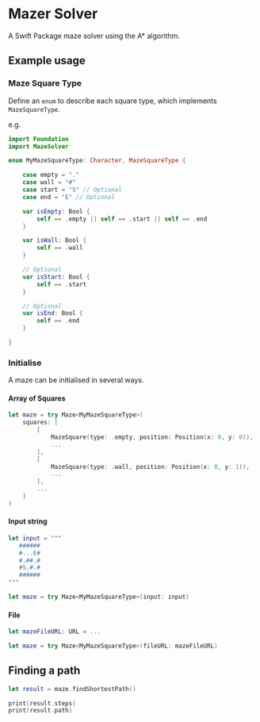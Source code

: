 # Mazer Solver

A Swift Package maze solver using the A* algorithm.

## Example usage

### Maze Square Type

Define an `enum` to describe each square type, which implements `MazeSquareType`.

e.g.

```swift
import Foundation
import MazeSolver

enum MyMazeSquareType: Character, MazeSquareType {

    case empty = "."
    case wall = "#"
    case start = "S" // Optional
    case end = "E" // Optional

    var isEmpty: Bool {
        self == .empty || self == .start || self == .end
    }

    var isWall: Bool {
        self == .wall
    }

    // Optional
    var isStart: Bool {
        self == .start
    }

    // Optional
    var isEnd: Bool {
        self == .end
    }

}
```

### Initialise

A maze can be initialised in several ways.

#### Array of Squares

```swift
let maze = try Maze<MyMazeSquareType>(
    squares: [
        [
            MazeSquare(type: .empty, position: Position(x: 0, y: 0)),
            ...
        ],
        [
            MazeSquare(type: .wall, position: Position(x: 0, y: 1)),
            ...
        ],
        ...
    ]
)
```

#### Input string

```swift
let input = """
   ######
   #...E#
   #.##.#
   #S.#.#
   ######
"""

let maze = try Maze<MyMazeSquareType>(input: input)
```

#### File

```swift
let mazeFileURL: URL = ...

let maze = try Maze<MyMazeSquareType>(fileURL: mazeFileURL)
```

## Finding a path

```swift
let result = maze.findShortestPath()

print(result.steps)
print(result.path)
```
